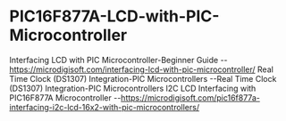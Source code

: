 # PIC16F877A-LCD-with-PIC-Microcontroller

Interfacing LCD with PIC Microcontroller-Beginner Guide --https://microdigisoft.com/interfacing-lcd-with-pic-microcontroller/
Real Time Clock (DS1307) Integration-PIC Microcontrollers --Real Time Clock (DS1307) Integration-PIC Microcontrollers
I2C LCD Interfacing with PIC16F877A Microcontroller --https://microdigisoft.com/pic16f877a-interfacing-i2c-lcd-16x2-with-pic-microcontrollers/
